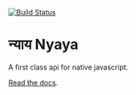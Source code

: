 [![Build Status](https://travis-ci.org/aldo-dev/nyaya.svg?branch=master)](https://travis-ci.org/aldo-dev/nyaya)

# न्याय Nyaya
A first class api for native javascript.

[Read the docs](https://github.com/aldo-dev/nyaya/tree/master/package).
